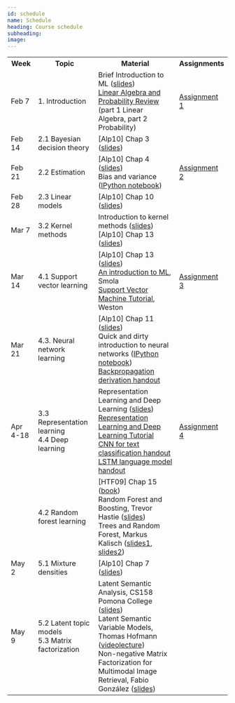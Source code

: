```yaml
---
id: schedule
name: Schedule
heading: Course schedule
subheading: 
image: 
---
```


<table class="table table-condensed">
	<tbody>
		<tr>
			<th>Week</th>
			<th>Topic</th>
			<th>Material</th>
			<th>Assignments</th>
		</tr>
			<tr>
				<td>Feb 7</td>
				<td>1. Introduction</td>
				<td>
					Brief Introduction to ML (<a href= "introduction_ml.pdf">slides</a>)<br>
					<a href= "http://videolectures.net/bootcamp07_keller_bss/">Linear Algebra and Probability Review</a> (part 1 Linear Algebra, part 2 Probability)
				</td>
				<td>
				<a href= "assign1.pdf">Assignment 1</a>
				</td>
			</tr>
			<tr>
				<td>Feb 14</td>
				<td>2.1 Bayesian decision theory</td>
				<td>
					[Alp10] Chap 3 (<a href= "http://www.cmpe.boun.edu.tr/~ethem/i2ml2e/2e_v1-0/i2ml2e-chap3-v1-0.pdf">slides</a>)<br>
				</td>
				<td>
				</td>
			</tr>
			<tr>
				<td>Feb 21</td>
				<td>2.2 Estimation</td>
				<td>
					[Alp10] Chap 4 (<a href= "http://www.cmpe.boun.edu.tr/~ethem/i2ml2e/2e_v1-0/i2ml2e-chap4-v1-0.pdf">slides</a>)<br>
					Bias and variance (<a href= "http://nbviewer.ipython.org/6788818">IPython notebook</a>)<br>
				</td>
				<td>
				<a href= "assign2.pdf">Assignment 2</a>
				</td>
			</tr>
			<tr>
				<td>Feb 28</td>
				<td>2.3 Linear models</td>
				<td>
					[Alp10] Chap 10 (<a href= "http://www.cmpe.boun.edu.tr/~ethem/i2ml2e/2e_v1-0/i2ml2e-chap10-v1-0.pdf">slides</a>)<br>
				</td>
				<td>
				</td>
			</tr>
			<tr>
				<td>Mar 7</td>
				<td>3.2 Kernel methods</td>
				<td>
					Introduction to kernel methods (<a href= "https://fagonzalezo.github.io/ml-2016-2/kernels.pdf">slides</a>)<br>
					[Alp10] Chap 13 (<a href= "http://www.cmpe.boun.edu.tr/~ethem/i2ml2e/2e_v1-0/i2ml2e-chap13-v1-0.pdf">slides</a>)<br>
				</td>
				<td>
				</td>
			</tr>
			<tr>
				<td>Mar 14</td>
				<td>4.1 Support vector learning</td>
				<td>
					[Alp10] Chap 13 (<a href= "http://www.cmpe.boun.edu.tr/~ethem/i2ml2e/2e_v1-0/i2ml2e-chap13-v1-0.pdf">slides</a>)<br>
					<a href="http://axiom.anu.edu.au/%7Edaa/courses/GSAC6017/tekbac_4.pdf">An
						introduction to ML</a>, Smola<br>
					<a href="http://www1.cs.columbia.edu/%7Ekathy/cs4701/documents/jason_svm_tutorial.pdf">Support
						Vector Machine Tutorial</a>, Weston<br>
				</td>
				<td>
				<a href= "assign3.pdf">Assignment 3</a>
				</td>
			</tr>
			<tr>
				<td>Mar 21</td>
				<td>4.3. Neural network learning </td>
				<td>
					[Alp10] Chap 11 (<a href= "http://www.cmpe.boun.edu.tr/~ethem/i2ml2e/2e_v1-0/i2ml2e-chap11-v1-0.pdf">slides</a>)<br>
					Quick and dirty introduction to neural networks (<a href= "https://gist.github.com/fagonzalezo/c1f56629890dcf5670aa">IPython notebook</a>)<br>
					<a href= "backpropagation.pdf">Backpropagation derivation handout</a>
				</td>
				<td>
				</td>
			</tr>
			<tr>
				<td>
				  Apr 4-18
				</td>
				<td>
				3.3 Representation learning <br>
				4.4 Deep learning <br>
				</td>
				<td>
					Representation Learning and Deep Learning (<a href= "https://github.com/fagonzalezo/dl_tutorial_upv/raw/gh-pages/UPV-dl.pdf">slides</a>)<br>
					<a href= "https://fagonzalezo.github.io/dl_tutorial_upv/">Representation Learning and Deep Learning Tutorial</a> <br>
					<a href= "https://github.com/fagonzalezo/dl-tau-2017-2/blob/master/Handout-CNN-sentence-classification.ipynb">CNN for text classification handout</a> <br>
					<a href= "https://github.com/fagonzalezo/dl-tau-2017-2/blob/master/Handout-LSTM-language-model.ipynb">LSTM language model handout</a> <br>
				</td>
				<td>
				<a href= "https://github.com/fagonzalezo/ml-2018-1/blob/master/assign4.ipynb">Assignment 4</a>
				</td>
			</tr>
			<tr>
				<td><Apr 25/td>
				<td>4.2 Random forest learning</td>
				<td>
					[HTF09] Chap 15 (<a href= "http://statweb.stanford.edu/~tibs/ElemStatLearn/">book</a>)<br>
					Random Forest and Boosting, Trevor Hastie (<a href= "http://www.slideshare.net/0xdata/gbm-27891077">slides</a>)<br>
					Trees and Random Forest, Markus Kalisch (<a href= "https://stat.ethz.ch/education/semesters/ss2012/ams/slides/v10.1.pdf">slides1</a>, <a href= "https://stat.ethz.ch/education/semesters/ss2012/ams/slides/v10.2.pdf">slides2</a>)<br>
				</td>
				<td>
				</td>
			</tr>
			<tr>
				<td>May 2</td>
				<td>5.1 Mixture densities </td>
				<td>
					[Alp10] Chap 7 (<a href= "http://www.cmpe.boun.edu.tr/~ethem/i2ml2e/2e_v1-0/i2ml2e-chap7-v1-0.pdf">slides</a>)<br>
				</td>
				<td>
				</td>
			</tr>
			<tr>
				<td>May 9</td>
				<td>5.2 Latent topic models<br>5.3 Matrix factorization </td>
				<td>
					Latent Semantic Analysis, CS158 Pomona College (<a href= "http://www.cs.pomona.edu/classes/cs158/resources/158-12(LSA).pdf">slides</a>)<br>
					Latent Semantic Variable Models, Thomas Hofmann (<a href= "http://videolectures.net/slsfs05_hofmann_lsvm/">videolecture</a>)<br>
					Non-negative Matrix Factorization for Multimodal Image Retrieval, Fabio González (<a href= "https://fagonzalezo.github.io/ml-2016-2/NMF-MM-IR.pdf">slides</a>)<br>
				</td>
				<td>
				</td>
			</tr>
			</tbody>
		</table>
